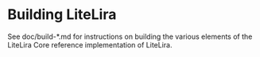 Building LiteLira
================

See doc/build-*.md for instructions on building the various
elements of the LiteLira Core reference implementation of LiteLira.
